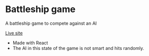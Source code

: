 # Battleship game

A battleship game to compete against an AI

[Live site](https://www.allank.ee/battleship/index.html)

- Made with React
- The AI in this state of the game is not smart and hits randomly.